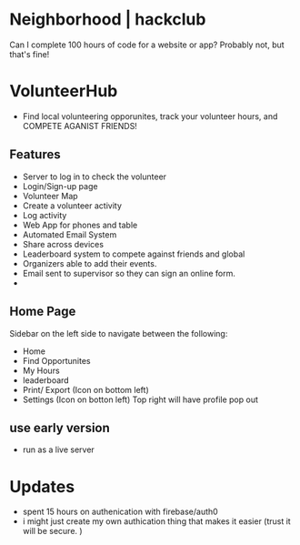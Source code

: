 # Neighborhood | hackclub
Can I complete 100 hours of code for a website or app? Probably not, but that's fine!

# VolunteerHub
- Find local volunteering opporunites, track your volunteer hours, and COMPETE AGANIST FRIENDS!

## Features
- Server to log in to check the volunteer
- Login/Sign-up page
- Volunteer Map
- Create a volunteer activity
- Log activity
- Web App for phones and table
- Automated Email System
- Share across devices
- Leaderboard system to compete against friends and global
- Organizers able to add their events. 
- Email sent to supervisor so they can sign an online form.
- 

## Home Page
Sidebar on the left side to navigate between the following:
- Home 
- Find Opportunites
- My Hours 
- leaderboard
- Print/ Export (Icon on bottom left)
- Settings (Icon on botton left)
Top right will have profile pop out



## use early version
- run as a live server



# Updates
- spent 15 hours on authenication with firebase/auth0
- i might just create my own authication thing that makes it easier (trust it will be secure. )
